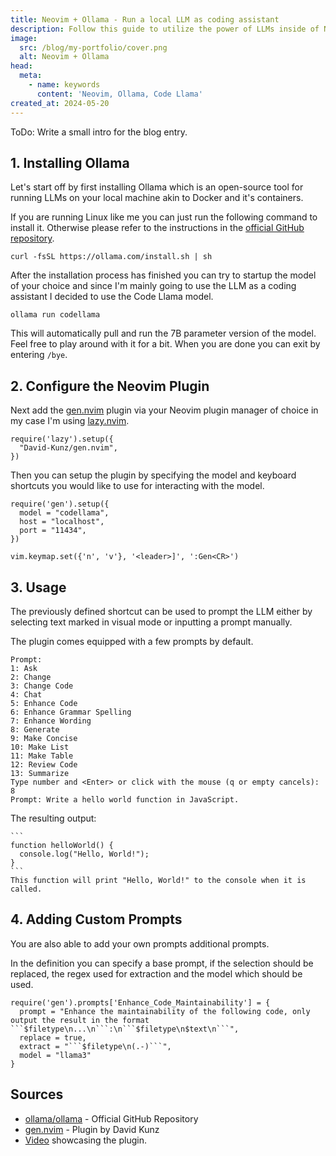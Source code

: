 ```yaml
---
title: Neovim + Ollama - Run a local LLM as coding assistant
description: Follow this guide to utilize the power of LLMs inside of Neovim.
image:
  src: /blog/my-portfolio/cover.png
  alt: Neovim + Ollama
head:
  meta:
    - name: keywords
      content: 'Neovim, Ollama, Code Llama'
created_at: 2024-05-20
---
```


ToDo: Write a small intro for the blog entry.

## 1. Installing Ollama

Let's start off by first installing Ollama which is an open-source tool for running LLMs on your local machine akin to Docker and it's containers.

If you are running Linux like me you can just run the following command to install it. Otherwise please refer to the instructions in the [official GitHub repository](https://github.com/ollama/ollama).
```
curl -fsSL https://ollama.com/install.sh | sh
```

After the installation process has finished you can try to startup the model of your choice and since I'm mainly going to use the LLM as a coding assistant I decided to use the Code Llama model.
```
ollama run codellama
```

This will automatically pull and run the 7B parameter version of the model. Feel free to play around with it for a bit. When you are done you can exit by entering `/bye`.

## 2. Configure the Neovim Plugin

Next add the [gen.nvim](https://github.com/David-Kunz/gen.nvim) plugin via your Neovim plugin manager of choice in my case I'm using [lazy.nvim](https://github.com/folke/lazy.nvim).
```
require('lazy').setup({
  "David-Kunz/gen.nvim",
})
```

Then you can setup the plugin by specifying the model and keyboard shortcuts you would like to use for interacting with the model.

```
require('gen').setup({
  model = "codellama",
  host = "localhost",
  port = "11434",
})

vim.keymap.set({'n', 'v'}, '<leader>]', ':Gen<CR>')
```

## 3. Usage

The previously defined shortcut can be used to prompt the LLM either by selecting text marked in visual mode or inputting a prompt manually.

The plugin comes equipped with a few prompts by default.

```
Prompt:
1: Ask
2: Change
3: Change Code
4: Chat
5: Enhance Code
6: Enhance Grammar Spelling
7: Enhance Wording
8: Generate
9: Make Concise
10: Make List
11: Make Table
12: Review Code
13: Summarize
Type number and <Enter> or click with the mouse (q or empty cancels): 8
Prompt: Write a hello world function in JavaScript.
```

The resulting output:

````
```
function helloWorld() {
  console.log("Hello, World!");
}
```
This function will print "Hello, World!" to the console when it is called.
````

## 4. Adding Custom Prompts

You are also able to add your own prompts additional prompts.

In the definition you can specify a base prompt, if the selection should be replaced, the regex used for extraction and the model which should be used.
```
require('gen').prompts['Enhance_Code_Maintainability'] = {
  prompt = "Enhance the maintainability of the following code, only output the result in the format ```$filetype\n...\n```:\n```$filetype\n$text\n```",
  replace = true,
  extract = "```$filetype\n(.-)```",
  model = "llama3"
}
```

## Sources

* [ollama/ollama](https://github.com/ollama/ollama) - Official GitHub Repository
* [gen.nvim](https://github.com/David-Kunz/gen.nvim) - Plugin by David Kunz
* [Video](https://www.youtube.com/watch?v=FIZt7MinpMY) showcasing the plugin.
